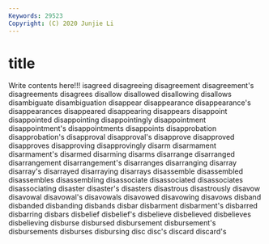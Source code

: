 ```yaml
---
Keywords: 29523
Copyright: (C) 2020 Junjie Li
---
```


# title

Write contents here!!!
isagreed 
disagreeing 
disagreement 
disagreement's
disagreements 
disagrees 
disallow 
disallowed 
disallowing 
disallows 
disambiguate 
disambiguation 
disappear 
disappearance
disappearance's 
disappearances 
disappeared 
disappearing 
disappears 
disappoint 
disappointed 
disappointing 
disappointingly 
disappointment
disappointment's 
disappointments 
disappoints 
disapprobation 
disapprobation's 
disapproval 
disapproval's 
disapprove 
disapproved 
disapproves
disapproving 
disapprovingly 
disarm 
disarmament 
disarmament's 
disarmed 
disarming 
disarms 
disarrange 
disarranged
disarrangement 
disarrangement's 
disarranges 
disarranging 
disarray 
disarray's 
disarrayed 
disarraying 
disarrays 
disassemble
disassembled 
disassembles 
disassembling 
disassociate 
disassociated 
disassociates 
disassociating 
disaster 
disaster's 
disasters
disastrous 
disastrously 
disavow 
disavowal 
disavowal's 
disavowals 
disavowed 
disavowing 
disavows 
disband
disbanded 
disbanding 
disbands 
disbar 
disbarment 
disbarment's 
disbarred 
disbarring 
disbars 
disbelief
disbelief's 
disbelieve 
disbelieved 
disbelieves 
disbelieving 
disburse 
disbursed 
disbursement 
disbursement's 
disbursements
disburses 
disbursing 
disc 
disc's 
discard 
discard's 
